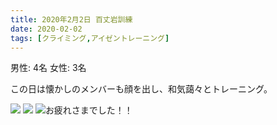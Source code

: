 ```yaml
---
title: 2020年2月2日 百丈岩訓練
date: 2020-02-02
tags: [クライミング,アイゼントレーニング]
---
```


男性: 4名
女性: 3名

この日は懐かしのメンバーも顔を出し、和気藹々とトレーニング。

![](/2020/02/02/20200202/1.jpg)
![](/2020/02/02/20200202/2.jpg)
![お疲れさまでした！！](/2020/02/02/20200202/3.jpg)

